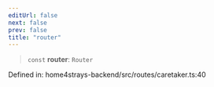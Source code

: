 ```yaml
---
editUrl: false
next: false
prev: false
title: "router"
---
```


> `const` **router**: `Router`

Defined in: home4strays-backend/src/routes/caretaker.ts:40
